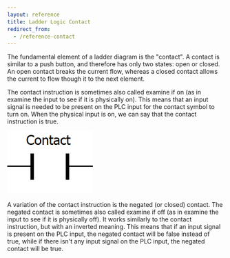 ```yaml
---
layout: reference
title: Ladder Logic Contact
redirect_from:
  - /reference-contact
---
```


The fundamental element of a ladder diagram is the "contact". A contact is similar 
to a push button, and therefore has only two states: open or closed. An open contact breaks 
the current flow, whereas a closed contact allows the current to flow though it to the next element.

The contact instruction is sometimes also called examine if 
on (as in examine the input to see if it is physically on). This means that 
an input signal is needed to be present on the PLC input for the contact symbol to 
turn on. When the physical input is on, we can say that the contact instruction is true.

![](contact.webp)

A variation of the contact instruction is the negated (or closed) contact. The negated 
contact is sometimes also called examine if off (as in examine the input to see if it is 
physically off). It works similarly to the contact instruction, but with an inverted 
meaning. This means that if an input signal is present on the PLC input, the negated contact will 
be false instead of true, while if there isn't any input signal on the PLC input, the negated contact will be true.